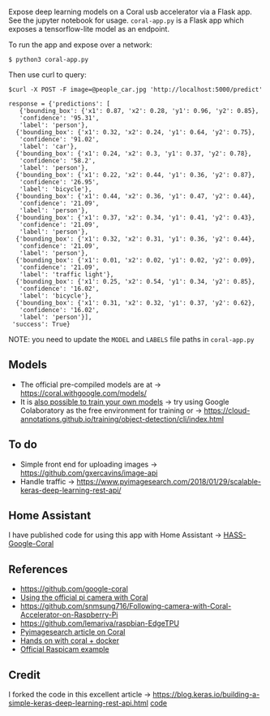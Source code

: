 Expose deep learning models on a Coral usb accelerator via a Flask app. See the jupyter notebook for usage. 
`coral-app.py` is a Flask app which exposes a tensorflow-lite model as an endpoint. 

To run the app and expose over a network: 
```
$ python3 coral-app.py
```
Then use curl to query:
```
$curl -X POST -F image=@people_car.jpg 'http://localhost:5000/predict'
 
response = {'predictions': [
   {'bounding_box': {'x1': 0.87, 'x2': 0.28, 'y1': 0.96, 'y2': 0.85},
   'confidence': '95.31',
   'label': 'person'},
  {'bounding_box': {'x1': 0.32, 'x2': 0.24, 'y1': 0.64, 'y2': 0.75},
   'confidence': '91.02',
   'label': 'car'},
  {'bounding_box': {'x1': 0.24, 'x2': 0.3, 'y1': 0.37, 'y2': 0.78},
   'confidence': '58.2',
   'label': 'person'},
  {'bounding_box': {'x1': 0.22, 'x2': 0.44, 'y1': 0.36, 'y2': 0.87},
   'confidence': '26.95',
   'label': 'bicycle'},
  {'bounding_box': {'x1': 0.44, 'x2': 0.36, 'y1': 0.47, 'y2': 0.44},
   'confidence': '21.09',
   'label': 'person'},
  {'bounding_box': {'x1': 0.37, 'x2': 0.34, 'y1': 0.41, 'y2': 0.43},
   'confidence': '21.09',
   'label': 'person'},
  {'bounding_box': {'x1': 0.32, 'x2': 0.31, 'y1': 0.36, 'y2': 0.44},
   'confidence': '21.09',
   'label': 'person'},
  {'bounding_box': {'x1': 0.01, 'x2': 0.02, 'y1': 0.02, 'y2': 0.09},
   'confidence': '21.09',
   'label': 'traffic light'},
  {'bounding_box': {'x1': 0.25, 'x2': 0.54, 'y1': 0.34, 'y2': 0.85},
   'confidence': '16.02',
   'label': 'bicycle'},
  {'bounding_box': {'x1': 0.31, 'x2': 0.32, 'y1': 0.37, 'y2': 0.62},
   'confidence': '16.02',
   'label': 'person'}],
 'success': True}
```

NOTE: you need to update the `MODEL` and `LABELS` file paths in `coral-app.py`

## Models
* The official pre-compiled models are at -> https://coral.withgoogle.com/models/
* It is [also possible to train your own models](https://coral.withgoogle.com/tutorials/edgetpu-models-intro/) -> try using Google Colaboratory as the free environment for training or -> https://cloud-annotations.github.io/training/object-detection/cli/index.html

## To do
* Simple front end for uploading images -> https://github.com/gxercavins/image-api 
* Handle traffic -> https://www.pyimagesearch.com/2018/01/29/scalable-keras-deep-learning-rest-api/

## Home Assistant
I have published code for using this app with Home Assistant -> [HASS-Google-Coral](https://github.com/robmarkcole/HASS-Google-Coral)

## References
* https://github.com/google-coral
* [Using the official pi camera with Coral](https://github.com/nickoala/edgetpu-on-pi)
* https://github.com/snmsung716/Following-camera-with-Coral-Accelerator-on-Raspberry-Pi
* https://github.com/lemariva/raspbian-EdgeTPU
* [Pyimagesearch article on Coral](https://www.pyimagesearch.com/2019/04/22/getting-started-with-google-corals-tpu-usb-accelerator/)
* [Hands on with coral + docker](https://lemariva.com/blog/2019/04/edge-tpu-coral-usb-accelerator-dockerized)
* [Official Raspicam example](https://github.com/google-coral/examples-camera/blob/master/raspicam/classify_capture.py)

## Credit
I forked the code in this excellent article -> https://blog.keras.io/building-a-simple-keras-deep-learning-rest-api.html [code](https://github.com/jrosebr1/simple-keras-rest-api)
